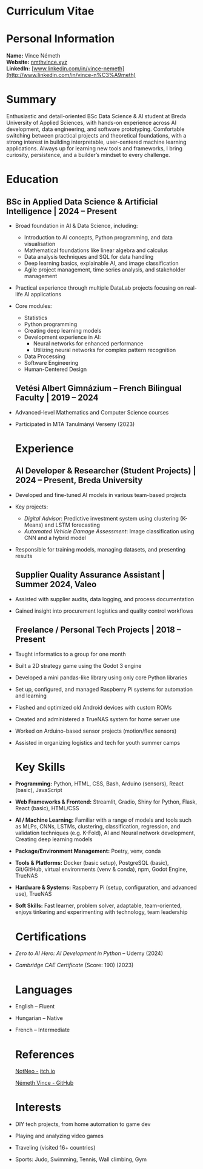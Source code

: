 # Curriculum Vitae

# Personal Information

**Name:** Vince Németh    
**Website:** [nmthvince.xyz](https://nmthvince.xyz)  
**LinkedIn:** [www.linkedin.com/in/vince-nemeth](http://www.linkedin.com/in/vince-n%C3%A9meth)

# Summary

Enthusiastic and detail-oriented BSc Data Science & AI student at Breda University of Applied Sciences, with hands-on experience across AI development, data engineering, and software prototyping. Comfortable switching between practical projects and theoretical foundations, with a strong interest in building interpretable, user-centered machine learning applications. Always up for learning new tools and frameworks, I bring curiosity, persistence, and a builder’s mindset to every challenge.

# Education

## BSc in Applied Data Science & Artificial Intelligence | 2024 – Present

* Broad foundation in AI & Data Science, including:  
  * Introduction to AI concepts, Python programming, and data visualisation  
  * Mathematical foundations like linear algebra and calculus  
  * Data analysis techniques and SQL for data handling  
  * Deep learning basics, explainable AI, and image classification  
  * Agile project management, time series analysis, and stakeholder management  
* Practical experience through multiple DataLab projects focusing on real-life AI applications  
* Core modules:  
  * Statistics  
  * Python programming  
  * Creating deep learning models  
  * Development experience in AI:  
    * Neural networks for enhanced performance  
    * Utilizing neural networks for complex pattern recognition  
  * Data Processing  
  * Software Engineering  
  * Human-Centered Design

  ## Vetési Albert Gimnázium – French Bilingual Faculty | 2019 – 2024


* Advanced-level Mathematics and Computer Science courses  
* Participated in MTA Tanulmányi Verseny (2023)

  # Experience

  ## AI Developer & Researcher (Student Projects) | 2024 – Present, Breda University


* Developed and fine-tuned AI models in various team-based projects  
* Key projects:  
  * *Digital Advisor*: Predictive investment system using clustering (K-Means) and LSTM forecasting  
  * *Automated Vehicle Damage Assessment*: Image classification using CNN and a hybrid model  
* Responsible for training models, managing datasets, and presenting results

  ## Supplier Quality Assurance Assistant | Summer 2024, Valeo

* Assisted with supplier audits, data logging, and process documentation  
* Gained insight into procurement logistics and quality control workflows

  ## Freelance / Personal Tech Projects | 2018 – Present


* Taught informatics to a group for one month  
* Built a 2D strategy game using the Godot 3 engine  
* Developed a mini pandas-like library using only core Python libraries  
* Set up, configured, and managed Raspberry Pi systems for automation and learning  
* Flashed and optimized old Android devices with custom ROMs  
* Created and administered a TrueNAS system for home server use  
* Worked on Arduino-based sensor projects (motion/flex sensors)  
* Assisted in organizing logistics and tech for youth summer camps

  # Key Skills

* **Programming:** Python, HTML, CSS, Bash, Arduino (sensors), React (basic), JavaScript  
* **Web Frameworks & Frontend:** Streamlit, Gradio, Shiny for Python, Flask, React (basic), HTML/CSS  
* **AI / Machine Learning:** Familiar with a range of models and tools such as MLPs, CNNs, LSTMs, clustering, classification, regression, and validation techniques (e.g. K-Fold), AI and Neural network development, Creating deep learning models  
* **Package/Environment Management:** Poetry, venv, conda  
* **Tools & Platforms:** Docker (basic setup), PostgreSQL (basic), Git/GitHub, virtual environments (venv & conda), npm, Godot Engine, TrueNAS  
* **Hardware & Systems:** Raspberry Pi (setup, configuration, and advanced use), TrueNAS  
* **Soft Skills:** Fast learner, problem solver, adaptable, team-oriented, enjoys tinkering and experimenting with technology, team leadership

  # Certifications

* *Zero to AI Hero: AI Development in Python* – Udemy (2024)  
* *Cambridge CAE Certificate* (Score: 190\) (2023)

  # Languages

* English – Fluent  
* Hungarian – Native  
* French – Intermediate

  # References

  [NotNeo \-](https://veriorm-studio.itch.io/) [itch.io](http://itch.io)

  [Németh Vince \- GitHub](https://github.com/N0tN3o)

  # Interests

* DIY tech projects, from home automation to game dev  
* Playing and analyzing video games  
* Traveling (visited 16+ countries)  
* Sports: Judo, Swimming, Tennis, Wall climbing, Gym
